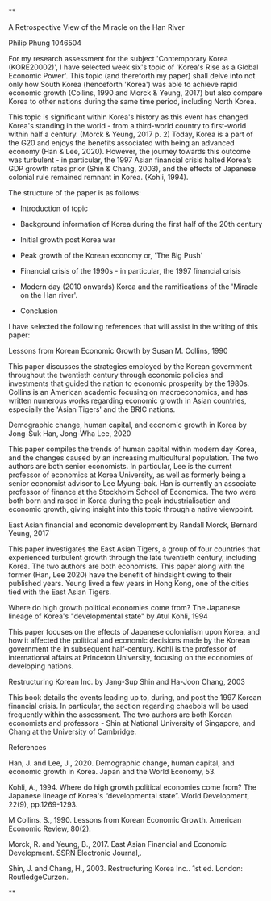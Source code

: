 **

A Retrospective View of the Miracle on the Han River

Philip Phung 1046504

  

For my research assessment for the subject 'Contemporary Korea (KORE20002)', I have selected week six's topic of 'Korea's Rise as a Global Economic Power'. This topic (and thereforth my paper) shall delve into not only how South Korea (henceforth 'Korea') was able to achieve rapid economic growth (Collins, 1990 and Morck & Yeung, 2017) but also compare Korea to other nations during the same time period, including North Korea. 

  

This topic is significant within Korea's history as this event has changed Korea's standing in the world - from a third-world country to first-world within half a century. (Morck & Yeung, 2017 p. 2) Today, Korea is a part of the G20 and enjoys the benefits associated with being an advanced economy (Han & Lee, 2020). However, the journey towards this outcome was turbulent - in particular, the 1997 Asian financial crisis halted Korea’s GDP growth rates prior (Shin & Chang, 2003), and the effects of Japanese colonial rule remained remnant in Korea. (Kohli, 1994). 

  

The structure of the paper is as follows: 

  

- Introduction of topic 

- Background information of Korea during the first half of the 20th century 

- Initial growth post Korea war 

- Peak growth of the Korean economy or, 'The Big Push'

- Financial crisis of the 1990s - in particular, the 1997 financial crisis

- Modern day (2010 onwards) Korea and the ramifications of the 'Miracle on the Han river'.

- Conclusion 

  
  

I have selected the following references that will assist in the writing of this paper: 

  

Lessons from Korean Economic Growth by Susan M. Collins, 1990 

  

This paper discusses the strategies employed by the Korean government throughout the twentieth century through economic policies and investments that guided the nation to economic prosperity by the 1980s. Collins is an American academic focusing on macroeconomics, and has written numerous works regarding economic growth in Asian countries, especially the 'Asian Tigers' and the BRIC nations.

  

Demographic change, human capital, and economic growth in Korea by Jong-Suk Han, Jong-Wha Lee, 2020 

  

This paper compiles the trends of human capital within modern day Korea, and the changes caused by an increasing multicultural population. The two authors are both senior economists. In particular, Lee is the current professor of economics at Korea University, as well as formerly being a senior economist advisor to Lee Myung-bak. Han is currently an associate professor of finance at the Stockholm School of Economics. The two were both born and raised in Korea during the peak industrialisation and economic growth, giving insight into this topic through a native viewpoint. 

  

East Asian financial and economic development by Randall Morck, Bernard Yeung, 2017

  

This paper investigates the East Asian Tigers, a group of four countries that experienced turbulent growth through the late twentieth century, including Korea. The two authors are both economists. This paper along with the former (Han, Lee 2020) have the benefit of hindsight owing to their published years. Yeung lived a few years in Hong Kong, one of the cities tied with the East Asian Tigers. 

  

Where do high growth political economies come from? The Japanese lineage of Korea's "developmental state" by Atul Kohli, 1994 

  

This paper focuses on the effects of Japanese colonialism upon Korea, and how it affected the political and economic decisions made by the Korean government the in subsequent half-century. Kohli is the professor of international affairs at Princeton University, focusing on the economies of developing nations. 

  

Restructuring Korean Inc. by Jang-Sup Shin and Ha-Joon Chang, 2003 

  

This book details the events leading up to, during, and post the 1997 Korean financial crisis. In particular, the section regarding chaebols will be used frequently within the assessment. The two authors are both Korean economists and professors - Shin at National University of Singapore, and Chang at the University of Cambridge. 

  
  

References

Han, J. and Lee, J., 2020. Demographic change, human capital, and economic growth in Korea. Japan and the World Economy, 53.

  

Kohli, A., 1994. Where do high growth political economies come from? The Japanese lineage of Korea's “developmental state”. World Development, 22(9), pp.1269-1293.

  

M Collins, S., 1990. Lessons from Korean Economic Growth. American Economic Review, 80(2).

  

Morck, R. and Yeung, B., 2017. East Asian Financial and Economic Development. SSRN Electronic Journal,.

  

Shin, J. and Chang, H., 2003. Restructuring Korea Inc.. 1st ed. London: RoutledgeCurzon.

  
  
  
  
  
  
  
  
  
**